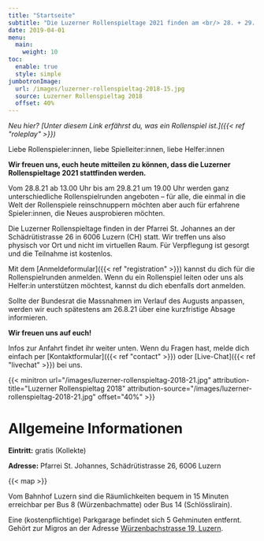 ```yaml
---
title: "Startseite"
subtitle: "Die Luzerner Rollenspieltage 2021 finden am <br/> 28. + 29. August 2021 statt"
date: 2019-04-01
menu:
  main:
    weight: 10
toc:
  enable: true
  style: simple
jumbotronImage:
  url: /images/luzerner-rollenspieltag-2018-15.jpg
  source: Luzerner Rollenspieltag 2018
  offset: 40%
---
```


_Neu hier? [Unter diesem Link erfährst du, was ein Rollenspiel ist.]({{< ref "roleplay" >}})_

Liebe Rollenspieler:innen, liebe Spielleiter:innen, liebe Helfer:innen

**Wir freuen uns, euch heute mitteilen zu können, dass die Luzerner Rollenspieltage 2021 stattfinden werden.**

Vom 28.8.21 ab 13.00 Uhr bis am 29.8.21 um 19.00 Uhr werden ganz unterschiedliche Rollenspielrunden angeboten – für alle, die einmal in die Welt der Rollenspiele reinschnuppern möchten aber auch für erfahrene Spieler:innen, die Neues ausprobieren möchten.

Die Luzerner Rollenspieltage finden in der Pfarrei St. Johannes an der Schädrütistrasse 26 in 6006 Luzern (CH) statt. Wir treffen uns also physisch vor Ort und nicht im virtuellen Raum. Für Verpflegung ist gesorgt und die Teilnahme ist kostenlos.

Mit dem [Anmeldeformular]({{< ref "registration" >}}) kannst du dich für die Rollenspielrunden anmelden. Wenn du ein Rollenspiel leiten oder uns als Helfer:in unterstützen möchtest, kannst du dich ebenfalls dort anmelden.

Sollte der Bundesrat die Massnahmen im Verlauf des Augusts anpassen, werden wir euch spätestens am 26.8.21 über eine kurzfristige Absage informieren.

**Wir freuen uns auf euch!**

Infos zur Anfahrt findet ihr weiter unten. Wenn du Fragen hast, melde dich einfach per [Kontaktformular]({{< ref "contact" >}}) oder [Live-Chat]({{< ref "livechat" >}}) bei uns.

{{< minitron url="/images/luzerner-rollenspieltag-2018-21.jpg" attribution-title="Luzerner Rollenspieltag 2018" attribution-source="/images/luzerner-rollenspieltag-2018-21.jpg" offset="40%" >}}

# Allgemeine Informationen

**Eintritt:** gratis (Kollekte)

**Adresse:** Pfarrei St. Johannes, Schädrütistrasse 26, 6006 Luzern

{{< map >}}

Vom Bahnhof Luzern sind die Räumlichkeiten bequem in 15 Minuten erreichbar per Bus 8 (Würzenbachmatte) oder Bus 14 (Schlösslirain).

Eine (kostenpflichtige) Parkgarage befindet sich 5 Gehminuten entfernt. Gehört zur Migros an der Adresse [Würzenbachstrasse 19, Luzern](https://www.google.com/maps/place/Migros+Supermarkt/@47.0548083,8.3433408,18.5z/data=!4m5!3m4!1s0x478ffb4e3b438fcf:0x44bae0889972cca5!8m2!3d47.0550141!4d8.3437071).
